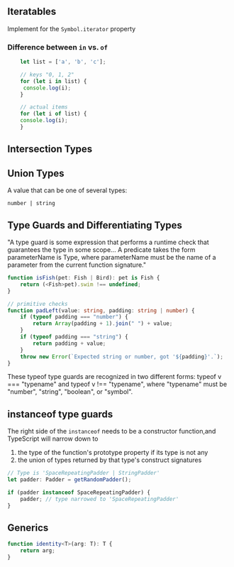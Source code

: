 ## Iteratables
Implement for the `Symbol.iterator` property   

### Difference between `in` vs. `of`

```typescript
    let list = ['a', 'b', 'c'];

    // keys "0, 1, 2"
    for (let i in list) {
     console.log(i);
    }

    // actual items
    for (let i of list) {
    console.log(i); 
    }
```

## Intersection Types

## Union Types
A value that can be one of several types:

    number | string

## Type Guards and Differentiating Types

"A type guard is some expression that performs a runtime check that guarantees the type in some scope... A predicate takes the form parameterName is Type, where parameterName must be the name of a parameter from the current function signature."

```typescript
function isFish(pet: Fish | Bird): pet is Fish {
    return (<Fish>pet).swim !== undefined;
}

// primitive checks
function padLeft(value: string, padding: string | number) {
    if (typeof padding === "number") {
        return Array(padding + 1).join(" ") + value;
    }
    if (typeof padding === "string") {
        return padding + value;
    }
    throw new Error(`Expected string or number, got '${padding}'.`);
}
```

These typeof type guards are recognized in two different forms: typeof v === "typename" and typeof v !== "typename", where "typename" must be "number", "string", "boolean", or "symbol".


## instanceof type guards

The right side of the `instanceof` needs to be a constructor function,and TypeScript will narrow down to

1. the type of the function's prototype property if its type is not any
1. the union of types returned by that type's construct signatures


```typescript
// Type is 'SpaceRepeatingPadder | StringPadder'
let padder: Padder = getRandomPadder();

if (padder instanceof SpaceRepeatingPadder) {
    padder; // type narrowed to 'SpaceRepeatingPadder'
}
```



## Generics

```typescript
function identity<T>(arg: T): T {
    return arg;
}
```